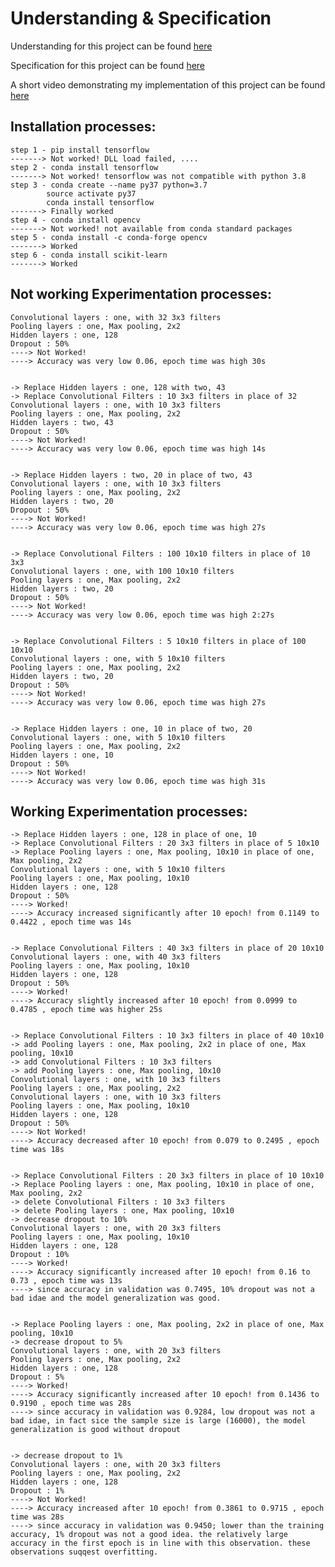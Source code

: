 # Understanding & Specification

Understanding for this project can be found [here](https://cs50.harvard.edu/ai/2020/projects/5/traffic/#understanding)

Specification for this project can be found [here](https://cs50.harvard.edu/ai/2020/projects/5/traffic/#specification)

A short video demonstrating my implementation of this project can be found [here](https://youtu.be/CsAt3N04TYk)


## Installation processes:

    step 1 - pip install tensorflow 
    -------> Not worked! DLL load failed, ....
    step 2 - conda install tensorflow 
    -------> Not worked! tensorflow was not compatible with python 3.8
    step 3 - conda create --name py37 python=3.7
            source activate py37
            conda install tensorflow
    -------> Finally worked
    step 4 - conda install opencv
    -------> Not worked! not available from conda standard packages
    step 5 - conda install -c conda-forge opencv
    -------> Worked
    step 6 - conda install scikit-learn
    -------> Worked

## Not working Experimentation processes:

    Convolutional layers : one, with 32 3x3 filters
    Pooling layers : one, Max pooling, 2x2
    Hidden layers : one, 128
    Dropout : 50%
    ----> Not Worked!
    ----> Accuracy was very low 0.06, epoch time was high 30s

    
    -> Replace Hidden layers : one, 128 with two, 43
    -> Replace Convolutional Filters : 10 3x3 filters in place of 32
    Convolutional layers : one, with 10 3x3 filters
    Pooling layers : one, Max pooling, 2x2
    Hidden layers : two, 43
    Dropout : 50%
    ----> Not Worked!
    ----> Accuracy was very low 0.06, epoch time was high 14s


    -> Replace Hidden layers : two, 20 in place of two, 43
    Convolutional layers : one, with 10 3x3 filters
    Pooling layers : one, Max pooling, 2x2
    Hidden layers : two, 20
    Dropout : 50%
    ----> Not Worked!
    ----> Accuracy was very low 0.06, epoch time was high 27s


    -> Replace Convolutional Filters : 100 10x10 filters in place of 10 3x3
    Convolutional layers : one, with 100 10x10 filters
    Pooling layers : one, Max pooling, 2x2
    Hidden layers : two, 20
    Dropout : 50%
    ----> Not Worked!
    ----> Accuracy was very low 0.06, epoch time was high 2:27s


    -> Replace Convolutional Filters : 5 10x10 filters in place of 100 10x10
    Convolutional layers : one, with 5 10x10 filters
    Pooling layers : one, Max pooling, 2x2
    Hidden layers : two, 20
    Dropout : 50%
    ----> Not Worked!
    ----> Accuracy was very low 0.06, epoch time was high 27s


    -> Replace Hidden layers : one, 10 in place of two, 20
    Convolutional layers : one, with 5 10x10 filters
    Pooling layers : one, Max pooling, 2x2
    Hidden layers : one, 10
    Dropout : 50%
    ----> Not Worked!
    ----> Accuracy was very low 0.06, epoch time was high 31s

    

## Working Experimentation processes:

    -> Replace Hidden layers : one, 128 in place of one, 10
    -> Replace Convolutional Filters : 20 3x3 filters in place of 5 10x10
    -> Replace Pooling layers : one, Max pooling, 10x10 in place of one, Max pooling, 2x2
    Convolutional layers : one, with 5 10x10 filters
    Pooling layers : one, Max pooling, 10x10
    Hidden layers : one, 128
    Dropout : 50%
    ----> Worked!
    ----> Accuracy increased significantly after 10 epoch! from 0.1149 to 0.4422 , epoch time was 14s


    -> Replace Convolutional Filters : 40 3x3 filters in place of 20 10x10
    Convolutional layers : one, with 40 3x3 filters
    Pooling layers : one, Max pooling, 10x10
    Hidden layers : one, 128
    Dropout : 50%
    ----> Worked!
    ----> Accuracy slightly increased after 10 epoch! from 0.0999 to 0.4785 , epoch time was higher 25s


    -> Replace Convolutional Filters : 10 3x3 filters in place of 40 10x10
    -> add Pooling layers : one, Max pooling, 2x2 in place of one, Max pooling, 10x10
    -> add Convolutional Filters : 10 3x3 filters
    -> add Pooling layers : one, Max pooling, 10x10
    Convolutional layers : one, with 10 3x3 filters
    Pooling layers : one, Max pooling, 2x2
    Convolutional layers : one, with 10 3x3 filters
    Pooling layers : one, Max pooling, 10x10
    Hidden layers : one, 128
    Dropout : 50%
    ----> Not Worked!
    ----> Accuracy decreased after 10 epoch! from 0.079 to 0.2495 , epoch time was 18s


    -> Replace Convolutional Filters : 20 3x3 filters in place of 10 10x10
    -> Replace Pooling layers : one, Max pooling, 10x10 in place of one, Max pooling, 2x2
    -> delete Convolutional Filters : 10 3x3 filters
    -> delete Pooling layers : one, Max pooling, 10x10
    -> decrease dropout to 10%
    Convolutional layers : one, with 20 3x3 filters
    Pooling layers : one, Max pooling, 10x10
    Hidden layers : one, 128
    Dropout : 10%
    ----> Worked!
    ----> Accuracy significantly increased after 10 epoch! from 0.16 to 0.73 , epoch time was 13s
    ----> since accuracy in validation was 0.7495, 10% dropout was not a bad idae and the model generalization was good.


    -> Replace Pooling layers : one, Max pooling, 2x2 in place of one, Max pooling, 10x10
    -> decrease dropout to 5%
    Convolutional layers : one, with 20 3x3 filters
    Pooling layers : one, Max pooling, 2x2
    Hidden layers : one, 128
    Dropout : 5%
    ----> Worked!
    ----> Accuracy significantly increased after 10 epoch! from 0.1436 to 0.9190 , epoch time was 28s
    ----> since accuracy in validation was 0.9284, low dropout was not a bad idae, in fact sice the sample size is large (16000), the model generalization is good without dropout


    -> decrease dropout to 1%
    Convolutional layers : one, with 20 3x3 filters
    Pooling layers : one, Max pooling, 2x2
    Hidden layers : one, 128
    Dropout : 1%
    ----> Not Worked!
    ----> Accuracy increased after 10 epoch! from 0.3861 to 0.9715 , epoch time was 28s
    ----> since accuracy in validation was 0.9450; lower than the training accuracy, 1% dropout was not a good idea. the relatively large accuracy in the first epoch is in line with this observation. these observations suqqest overfitting.

